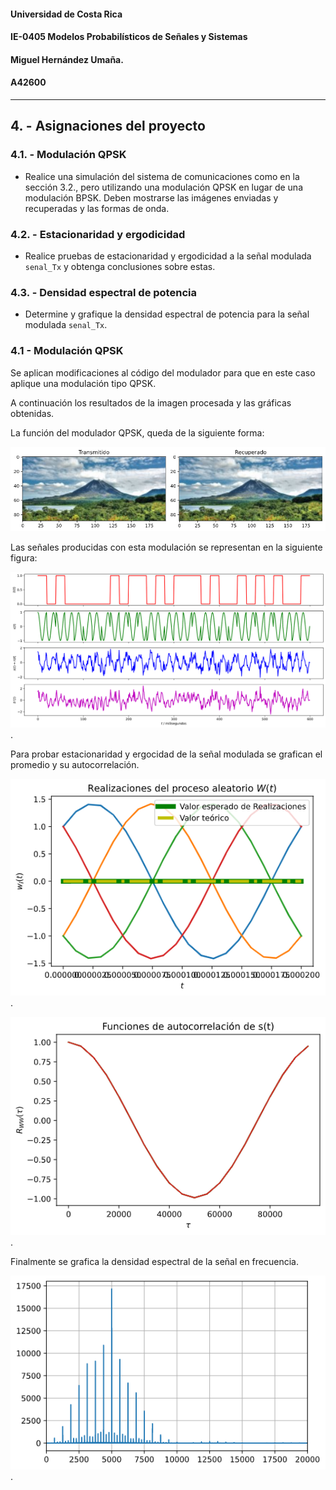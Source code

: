 #### Universidad de Costa Rica
#### IE-0405 Modelos Probabilísticos de Señales y Sistemas
#### Miguel Hernández Umaña.
#### A42600

---
## 4. - Asignaciones del proyecto

### 4.1. - Modulación QPSK

* Realice una simulación del sistema de comunicaciones como en la sección 3.2., pero utilizando una modulación QPSK en lugar de una modulación BPSK. Deben mostrarse las imágenes enviadas y recuperadas y las formas de onda.

### 4.2. - Estacionaridad y ergodicidad

* Realice pruebas de estacionaridad y ergodicidad a la señal modulada `senal_Tx` y obtenga conclusiones sobre estas.

### 4.3. - Densidad espectral de potencia

* Determine y grafique la densidad espectral de potencia para la señal modulada `senal_Tx`.

### 4.1 - Modulación QPSK

Se aplican modificaciones al código del modulador para que en este caso aplique una modulación tipo QPSK.

A continuación los resultados de la imagen procesada y las gráficas obtenidas.

La función del modulador QPSK, queda de la siguiente forma:

![alt QPSK](https://github.com/mahdzu/Proyecto4/blob/main/QPSK.png)

Las señales producidas con esta modulación se representan en la siguiente figura:

![alt Senales](https://github.com/mahdzu/Proyecto4/blob/main/Senales.png).

Para probar estacionaridad y ergocidad de la señal modulada se grafican el promedio y su autocorrelación.

![alt E](https://github.com/mahdzu/Proyecto4/blob/main/Promedios.png).

![alt Rww](https://github.com/mahdzu/Proyecto4/blob/main/Autocorrelacion.png).

Finalmente se grafica la densidad espectral de la señal en frecuencia.

![alt Densidad](https://github.com/mahdzu/Proyecto4/blob/main/Densidad_espectral.png).
